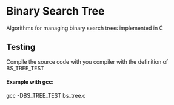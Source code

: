 # Binary Search Tree
Algorithms for managing binary search trees implemented in C

## Testing
Compile the source code with you compiler with the definition of BS_TREE_TEST
#### Example with gcc: 
gcc -DBS_TREE_TEST bs_tree.c 
